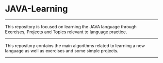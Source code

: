 # JAVA-Learning
***
This repository is focused on learning the JAVA language through Exercises, Projects and Topics relevant to language practice.
***
This repository contains the main algorithms related to learning a new language as well as exercises and some simple projects.
***
